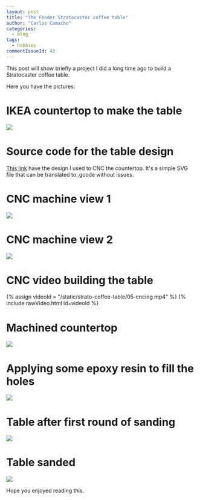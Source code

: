 ```yaml
---
layout: post
title: "The Fender Stratocaster coffee table"
author: "Carlos Camacho"
categories:
  - blog
tags:
  - hobbies
commentIssueId: 43
---
```


This post will show briefly a project I did a
long time ago to build a Stratocaster coffee table.

Here you have the pictures:

# IKEA countertop to make the table

![](/static/strato-coffee-table/01-countertop-raw.jpg)

# Source code for the table design

[This link](/static/strato-coffee-table/02-table-design.svg)
have the design I used to CNC the countertop. It's a simple
SVG file that can be translated to .gcode without issues.

# CNC machine view 1

![](/static/strato-coffee-table/03-cncing.jpeg)

# CNC machine view 2
![](/static/strato-coffee-table/04-cncing.jpeg)

# CNC video building the table

{% assign videoId = "/static/strato-coffee-table/05-cncing.mp4" %}
{% include rawVideo.html id=videoId %}

# Machined countertop

![](/static/strato-coffee-table/06-cnced.jpg)

# Applying some epoxy resin to fill the holes

![](/static/strato-coffee-table/07-epoxyed.jpg)

# Table after first round of sanding

![](/static/strato-coffee-table/08-partially-sanded.jpeg)

# Table sanded

![](/static/strato-coffee-table/09-partially-sanded.jpeg)

Hope you enjoyed reading this.




